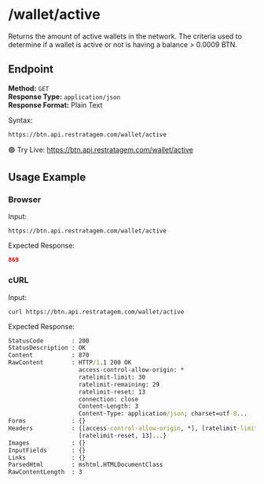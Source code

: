 # /wallet/active

Returns the amount of active wallets in the network. The criteria used to determine if a wallet is active or not is having a balance > 0.0009 BTN.

## Endpoint

**Method:** `GET`  
**Response Type:** `application/json`  
**Response Format:** Plain Text

Syntax:

```
https://btn.api.restratagem.com/wallet/active
```

🟢 Try Live:
https://btn.api.restratagem.com/wallet/active

## Usage Example

### Browser

Input:
```
https://btn.api.restratagem.com/wallet/active
```

Expected Response:

```json
869
```

### cURL

Input:
```
curl https://btn.api.restratagem.com/wallet/active
```

Expected Response:
```cmd
StatusCode        : 200
StatusDescription : OK
Content           : 870
RawContent        : HTTP/1.1 200 OK
                    access-control-allow-origin: *
                    ratelimit-limit: 30
                    ratelimit-remaining: 29
                    ratelimit-reset: 13
                    connection: close
                    Content-Length: 3
                    Content-Type: application/json; charset=utf-8...
Forms             : {}
Headers           : {[access-control-allow-origin, *], [ratelimit-limit, 30], [ratelimit-remaining, 29],
                    [ratelimit-reset, 13]...}
Images            : {}
InputFields       : {}
Links             : {}
ParsedHtml        : mshtml.HTMLDocumentClass
RawContentLength  : 3
```